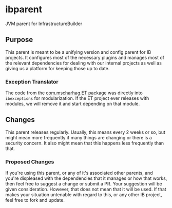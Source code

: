 # ibparent
JVM parent for InfrastructureBuilder

## Purpose

This parent is meant to be a unifying version and config parent for IB projects.  It configures most of the necessary plugins and manages most of the relevant dependencies for dealing with our internal projects as well as giving us a platform for keeping those up to date.

### Exception Translator

The code from the [com.mscharhag.ET](git@github.com:mscharhag/ET.git) package was directly into `ibexceptions` for modularization.  If the ET project ever releases with modules, we will remove it and start depending on that module.

## Changes

This parent releases regularly.  Usually, this means every 2 weeks or so, but might mean more frequently if many things are changing or there is a security concern.  It also might mean that this happens less frequently than that.

### Proposed Changes

If you're using this parent, or any of it's associated other parents, and you're displeased with the dependencies that it manages or how that works, then feel free to suggest a change or submit a PR.  Your suggestion will be given consideration.  However, that does not mean that it will be used.  If that makes your situation untenable with regard to this, or any other IB project, feel free to fork and update.

